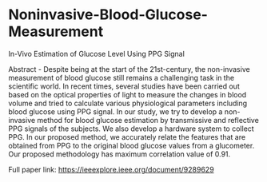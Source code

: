# Noninvasive-Blood-Glucose-Measurement

In-Vivo Estimation of Glucose Level Using PPG Signal

Abstract - Despite being at the start of the 21st-century, the non-invasive measurement of blood glucose still remains a challenging task in the scientific world. In recent times, several studies have been carried out based on the optical properties of light to measure the changes in blood volume and tried to calculate various physiological parameters including blood glucose using PPG signal. In our study, we try to develop a non-invasive method for blood glucose estimation by transmissive and reflective PPG signals of the subjects. We also develop a hardware system to collect PPG. In our proposed method, we accurately relate the features that are obtained from PPG to the original blood glucose values from a glucometer. Our proposed methodology has maximum correlation value of 0.91.

Full paper link: https://ieeexplore.ieee.org/document/9289629
